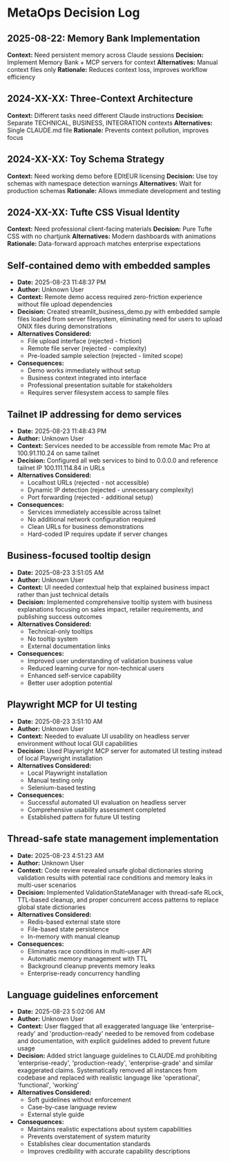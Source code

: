 # MetaOps Decision Log

## 2025-08-22: Memory Bank Implementation
**Context:** Need persistent memory across Claude sessions
**Decision:** Implement Memory Bank + MCP servers for context
**Alternatives:** Manual context files only
**Rationale:** Reduces context loss, improves workflow efficiency

## 2024-XX-XX: Three-Context Architecture
**Context:** Different tasks need different Claude instructions
**Decision:** Separate TECHNICAL, BUSINESS, INTEGRATION contexts
**Alternatives:** Single CLAUDE.md file
**Rationale:** Prevents context pollution, improves focus

## 2024-XX-XX: Toy Schema Strategy
**Context:** Need working demo before EDItEUR licensing
**Decision:** Use toy schemas with namespace detection warnings
**Alternatives:** Wait for production schemas
**Rationale:** Allows immediate development and testing

## 2024-XX-XX: Tufte CSS Visual Identity
**Context:** Need professional client-facing materials
**Decision:** Pure Tufte CSS with no chartjunk
**Alternatives:** Modern dashboards with animations
**Rationale:** Data-forward approach matches enterprise expectations

## Self-contained demo with embedded samples
- **Date:** 2025-08-23 11:48:37 PM
- **Author:** Unknown User
- **Context:** Remote demo access required zero-friction experience without file upload dependencies
- **Decision:** Created streamlit_business_demo.py with embedded sample files loaded from server filesystem, eliminating need for users to upload ONIX files during demonstrations
- **Alternatives Considered:** 
  - File upload interface (rejected - friction)
  - Remote file server (rejected - complexity)
  - Pre-loaded sample selection (rejected - limited scope)
- **Consequences:** 
  - Demo works immediately without setup
  - Business context integrated into interface
  - Professional presentation suitable for stakeholders
  - Requires server filesystem access to sample files

## Tailnet IP addressing for demo services
- **Date:** 2025-08-23 11:48:43 PM
- **Author:** Unknown User
- **Context:** Services needed to be accessible from remote Mac Pro at 100.91.110.24 on same tailnet
- **Decision:** Configured all web services to bind to 0.0.0.0 and reference tailnet IP 100.111.114.84 in URLs
- **Alternatives Considered:** 
  - Localhost URLs (rejected - not accessible)
  - Dynamic IP detection (rejected - unnecessary complexity)
  - Port forwarding (rejected - additional setup)
- **Consequences:** 
  - Services immediately accessible across tailnet
  - No additional network configuration required
  - Clean URLs for business demonstrations
  - Hard-coded IP requires update if server changes

## Business-focused tooltip design
- **Date:** 2025-08-23 3:51:05 AM
- **Author:** Unknown User
- **Context:** UI needed contextual help that explained business impact rather than just technical details
- **Decision:** Implemented comprehensive tooltip system with business explanations focusing on sales impact, retailer requirements, and publishing success outcomes
- **Alternatives Considered:** 
  - Technical-only tooltips
  - No tooltip system
  - External documentation links
- **Consequences:** 
  - Improved user understanding of validation business value
  - Reduced learning curve for non-technical users
  - Enhanced self-service capability
  - Better user adoption potential

## Playwright MCP for UI testing
- **Date:** 2025-08-23 3:51:10 AM
- **Author:** Unknown User
- **Context:** Needed to evaluate UI usability on headless server environment without local GUI capabilities
- **Decision:** Used Playwright MCP server for automated UI testing instead of local Playwright installation
- **Alternatives Considered:** 
  - Local Playwright installation
  - Manual testing only
  - Selenium-based testing
- **Consequences:** 
  - Successful automated UI evaluation on headless server
  - Comprehensive usability assessment completed
  - Established pattern for future UI testing

## Thread-safe state management implementation
- **Date:** 2025-08-23 4:51:23 AM
- **Author:** Unknown User
- **Context:** Code review revealed unsafe global dictionaries storing validation results with potential race conditions and memory leaks in multi-user scenarios
- **Decision:** Implemented ValidationStateManager with thread-safe RLock, TTL-based cleanup, and proper concurrent access patterns to replace global state dictionaries
- **Alternatives Considered:** 
  - Redis-based external state store
  - File-based state persistence
  - In-memory with manual cleanup
- **Consequences:** 
  - Eliminates race conditions in multi-user API
  - Automatic memory management with TTL
  - Background cleanup prevents memory leaks
  - Enterprise-ready concurrency handling

## Language guidelines enforcement
- **Date:** 2025-08-23 5:02:06 AM
- **Author:** Unknown User
- **Context:** User flagged that all exaggerated language like 'enterprise-ready' and 'production-ready' needed to be removed from codebase and documentation, with explicit guidelines added to prevent future usage
- **Decision:** Added strict language guidelines to CLAUDE.md prohibiting 'enterprise-ready', 'production-ready', 'enterprise-grade' and similar exaggerated claims. Systematically removed all instances from codebase and replaced with realistic language like 'operational', 'functional', 'working'
- **Alternatives Considered:** 
  - Soft guidelines without enforcement
  - Case-by-case language review
  - External style guide
- **Consequences:** 
  - Maintains realistic expectations about system capabilities
  - Prevents overstatement of system maturity
  - Establishes clear documentation standards
  - Improves credibility with accurate capability descriptions
